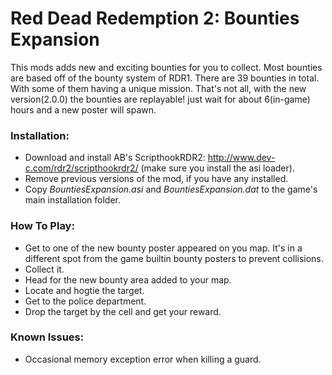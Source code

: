 # Red Dead Redemption 2: Bounties Expansion
This mods adds new and exciting bounties for you to collect. Most bounties are based off of the bounty system of RDR1.
There are 39 bounties in total. With some of them having a unique mission.
That's not all, with the new version(2.0.0) the bounties are replayable! just wait for about 6(in-game) hours and a new poster will spawn. 

### Installation:
- Download and install AB's ScripthookRDR2: http://www.dev-c.com/rdr2/scripthookrdr2/ (make sure you install the asi loader).
- Remove previous versions of the mod, if you have any installed. 
- Copy *BountiesExpansion.asi* and *BountiesExpansion.dat* to the game's main installation folder.

### How To Play:
- Get to one of the new bounty poster appeared on you map. It's in a different spot from the game builtin bounty posters to prevent collisions.  
- Collect it.
- Head for the new bounty area added to your map.
- Locate and hogtie the target.
- Get to the police department.
- Drop the target by the cell and get your reward.

### Known Issues:
- Occasional memory exception error when killing a guard.
